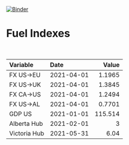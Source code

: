 [![Binder](https://mybinder.org/badge_logo.svg)](https://mybinder.org/v2/gh/AyrtonB/Global-Gas-Prices/master)

# Fuel Indexes

<br>

| Variable     | Date       |    Value |
|:-------------|:-----------|---------:|
| FX US->EU    | 2021-04-01 |   1.1965 |
| FX US->UK    | 2021-04-01 |   1.3845 |
| FX CA->US    | 2021-04-01 |   1.2494 |
| FX US->AL    | 2021-04-01 |   0.7701 |
| GDP US       | 2021-01-01 | 115.514  |
| Alberta Hub  | 2021-02-01 |   3      |
| Victoria Hub | 2021-05-31 |   6.04   |